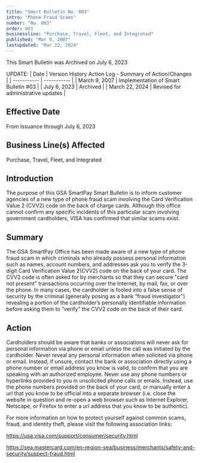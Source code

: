 ```yaml
---
title: "Smart Bulletin No. 003"
intro: "Phone Fraud Scams"
number: "No. 003"
order: 003
businessline: "Purchase, Travel, Fleet, and Integrated"
published: "Mar 9, 2007"
lastupdated: "Mar 22, 2024"
---
```


<div 
    class="usa-alert margin-y-2 usa-alert--warning"
    data-test="alert-container"
    >
    <div class="usa-alert__body">
    <p 
        class="usa-alert__text" 
    >
        This Smart Bulletin was Archived on July 6, 2023
    </p>
    </div>
</div>

UPDATE:
| Date | Version History Action Log - Summary of Action/Changes |
| ----------- | ----------- |
| March 9, 2007 | Implementation of Smart Bulletin #03 |
| July 6, 2023 | Archived |
| March 22, 2024 | Revised for administrative updates |

## Effective Date

From Issuance through July 6, 2023


## Business Line(s) Affected

Purchase, Travel, Fleet, and Integrated


## Introduction

The purpose of this GSA SmartPay Smart Bulletin is to inform customer agencies of a new type of phone fraud scam involving the Card Verification Value 2 (CVV2) code on the back of charge cards. Although this office cannot confirm any specific incidents of this particular scam involving government cardholders, VISA has confirmed that similar scams exist. 


## Summary

The GSA SmartPay Office has been made aware of a new type of phone fraud scam in which criminals who already possess personal information such as names, account numbers, and addresses ask you to verify the 3-digit Card Verification Value 2(CVV2) code on the back of your card. The CVV2 code is often asked for by merchants so that they can secure "card not present" transactions occurring over the Internet, by mail, fax, or over the phone. In many cases, the cardholder is fooled into a false sense of security by the criminal (generally posing as a bank “fraud investigator”) revealing a portion of the cardholder’s personally identifiable information before asking them to “verify” the CVV2 code on the back of their card.


## Action
Cardholders should be aware that banks or associations will never ask for personal information via phone or email unless the call was initiated by the cardholder. Never reveal any personal information when solicited via phone or email. Instead, if unsure, contact the bank or association directly using a phone number or email address you know is valid, to confirm that you are speaking with an authorized employee. Never use any phone numbers or hyperlinks provided to you in unsolicited phone calls or emails. Instead, use the phone numbers provided on the back of your card, or manually enter a 
url that you know to be official into a separate browser (i.e. close the website in question and re-open a web browser such as Internet Explorer, Netscape, or Firefox to enter a url address that you know to be authentic). 

For more information on how to protect yourself against common scams, fraud, and identity theft, please visit the following association links: 

https://usa.visa.com/support/consumer/security.html

https://sea.mastercard.com/en-region-sea/business/merchants/safety-and-security/suspect-fraud.html
